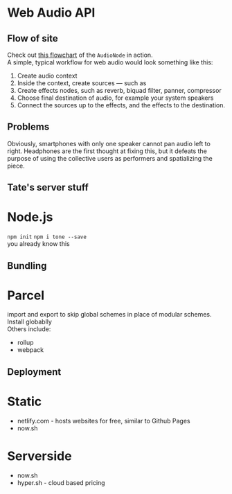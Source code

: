 # Web Audio API
## Flow of site
Check out [this flowchart](https://developer.mozilla.org/en-US/docs/Web/API/AudioNode) of the `AudioNode` in action.  
A simple, typical workflow for web audio would look something like this:  
1. Create audio context
2. Inside the context, create sources — such as <audio>, oscillator, stream
3. Create effects nodes, such as reverb, biquad filter, panner, compressor
4. Choose final destination of audio, for example your system speakers
5. Connect the sources up to the effects, and the effects to the destination.  
## Problems
Obviously, smartphones with only one speaker cannot pan audio left to right. Headphones are the first thought at fixing this, but it defeats the purpose of using the collective users as performers and spatializing the piece.
  
    
## Tate's server stuff
# Node.js
`npm init`
`npm i tone --save`  
you already know this
## Bundling
# Parcel
import and export to skip global schemes in place of modular schemes. Install globablly  
Others include:  
- rollup
- webpack  
## Deployment
# Static
- netlify.com - hosts websites for free, similar to Github Pages
- now.sh
# Serverside 
- now.sh
- hyper.sh - cloud based pricing